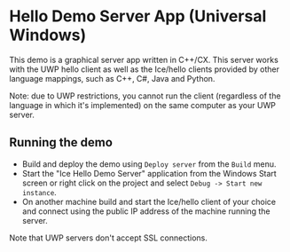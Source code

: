 # Hello Demo Server App (Universal Windows)

This demo is a graphical server app written in C++/CX. This server
works with the UWP hello client as well as the Ice/hello clients provided
by other language mappings, such as C++, C#, Java and Python.

Note: due to UWP restrictions, you cannot run the client (regardless
of the language in which it's implemented) on the same computer as your
UWP server.

## Running the demo

* Build and deploy the demo using `Deploy server` from the `Build` menu.
* Start the "Ice Hello Demo Server" application from the Windows Start screen
or right click on the project and select `Debug -> Start new instance`.
* On another machine build and start the Ice/hello client of your choice and
connect using the public IP address of the machine running the server.

Note that UWP servers don't accept SSL connections.
